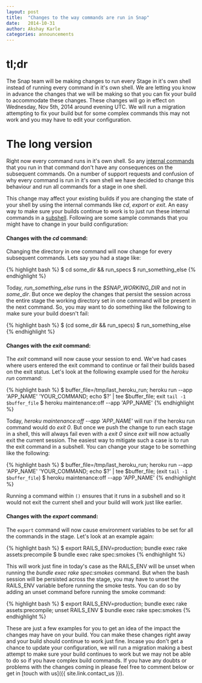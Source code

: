 ```yaml
---
layout: post
title:  "Changes to the way commands are run in Snap"
date:   2014-10-31
author: Akshay Karle
categories: announcements
---
```


# tl;dr

The Snap team will be making changes to run every Stage in it's own shell instead of running every command in it's own shell. We are letting you know in advance the changes that we will be making so that you can fix your build to accommodate these changes. These changes will go in effect on Wednesday, Nov 5th, 2014 around evening UTC. We will run a migration attempting to fix your build but for some complex commands this may not work and you may have to edit your configuration.

# The long version

Right now every command runs in it's own shell. So any [internal commands](http://www.gnu.org/software/bash/manual/html_node/Bourne-Shell-Builtins.html#Bourne-Shell-Builtins) that you run in that command don't have any consequences on the subsequent commands. On a number of support requests and confusion of why every command is run in it's own shell we have decided to change this behaviour and run all commands for a stage in one shell.

This change may affect your existing builds if you are changing the state of your shell by using the internal commands like *cd*, *export* or *exit*. An easy way to make sure your builds continue to work is to just run these internal commands in a [subshell](http://www.gnu.org/software/bash/manual/html_node/Command-Grouping.html). Following are some sample commands that you might have to change in your build configuration:

#### Changes with the *cd* command:

Changing the directory in one command will now change for every subsequent commands. Lets say you had a stage like:

{% highlight bash %}
$ cd some_dir && run_specs
$ run_something_else
{% endhighlight %}

Today, *run_something_else* runs in the *$SNAP_WORKING_DIR* and not in *some_dir*. But once we deploy the changes that persist the session across the entire stage the working directory set in one command will be present in the next command. So, you may want to do something like the following to make sure your build doesn't fail:

{% highlight bash %}
$ (cd some_dir && run_specs)
$ run_something_else
{% endhighlight %}

#### Changes with the *exit* command:

The *exit* command will now cause your session to end. We've had cases where users entered the exit command to continue or fail their builds based on the exit status. Let's look at the following example used for the *heroku run* command:

{% highlight bash %}
$ buffer_file=/tmp/last_heroku_run; heroku run --app 'APP_NAME' 'YOUR_COMMAND; echo $?' | tee $buffer_file; exit `tail -1 $buffer_file`
$ heroku maintenance:off --app 'APP_NAME'
{% endhighlight %}

Today, *heroku maintenance:off --app 'APP_NAME'* will run if the heroku run command would do *exit 0*. But once we push the change to run each stage in a shell, this will always fail even with a *exit 0* since *exit* will now actually exit the current session. The easiest way to mitigate such a case is to run the exit command in a subshell. You can change your stage to be something like the following:
 
{% highlight bash %}
$ buffer_file=/tmp/last_heroku_run; heroku run --app 'APP_NAME' 'YOUR_COMMAND; echo $?' | tee $buffer_file; (exit `tail -1 $buffer_file`)
$ heroku maintenance:off --app 'APP_NAME'
{% endhighlight %}

Running a command within `()` ensures that it runs in a subshell and so it would not exit the current shell and your build will work just like earlier.

#### Changes with the *export* command:

The `export` command will now cause environment variables to be set for all the commands in the stage. Let's look at an example again:

{% highlight bash %}
$ export RAILS_ENV=production; bundle exec rake assets:precompile
$ bundle exec rake spec:smokes
{% endhighlight %}

This will work just fine in today's case as the RAILS_ENV will be unset when running the *bundle exec rake spec:smokes* command. But when the bash session will be persisted across the stage, you may have to unset the RAILS_ENV variable before running the smoke tests. You can do so by adding an unset command before running the smoke command:

{% highlight bash %}
$ export RAILS_ENV=production; bundle exec rake assets:precompile; unset RAILS_ENV
$ bundle exec rake spec:smokes
{% endhighlight %}

These are just a few examples for you to get an idea of the impact the changes may have on your build. You can make these changes right away and your build should continue to work just fine. Incase you don't get a chance to update your configuration, we will run a migration making a best attempt to make sure your build continues to work but we may not be able to do so if you have complex build commands. If you have any doubts or problems with the changes coming in please feel free to comment below or get in [touch with us]({{ site.link.contact_us }}).

